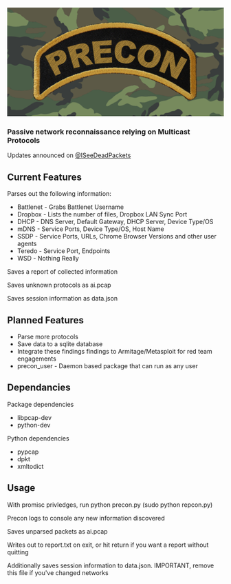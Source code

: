 ![Precon Logo](https://github.com/VirusFriendly/PRECON/blob/master/assets/precon-logo.png)
### Passive network reconnaissance relying on Multicast Protocols

Updates announced on [@ISeeDeadPackets](https://twitter.com/ISeeDeadPackets)

## Current Features

Parses out the following information:
* Battlenet - Grabs Battlenet Username
* Dropbox - Lists the number of files, Dropbox LAN Sync Port
* DHCP - DNS Server, Default Gateway, DHCP Server, Device Type/OS
* mDNS - Service Ports, Device Type/OS, Host Name
* SSDP - Service Ports, URLs, Chrome Browser Versions and other user agents
* Teredo - Service Port, Endpoints
* WSD - Nothing Really

Saves a report of collected information 

Saves unknown protocols as ai.pcap

Saves session information as data.json

## Planned Features

* Parse more protocols
* Save data to a sqlite database
* Integrate these findings findings to Armitage/Metasploit for red team engagements
* precon_user - Daemon based package that can run as any user

## Dependancies

Package dependencies

* libpcap-dev
* python-dev

Python dependencies

* pypcap
* dpkt
* xmltodict

## Usage

With promisc privledges, run python precon.py (sudo python repcon.py)

Precon logs to console any new information discovered

Saves unparsed packets as ai.pcap

Writes out to report.txt on exit, or hit return if you want a report without quitting

Additionally saves session information to data.json. IMPORTANT, remove this file if you've changed networks
